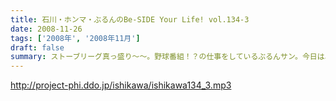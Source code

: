 ```yaml
---
title: 石川・ホンマ・ぶるんのBe-SIDE Your Life! vol.134-3
date: 2008-11-26
tags: ['2008年', '2008年11月']
draft: false
summary: ストーブリーグ真っ盛り〜〜。野球番組！？の仕事をしているぶるんサン。今日は、ヤクルトのマスコット「つば九郎」について熱く語っていました。ちなみに石川サンは「ぶるん早くクビんなんねぇかな〜〜」が口癖に・・・NAMAE
---
```


http://project-phi.ddo.jp/ishikawa/ishikawa134_3.mp3
